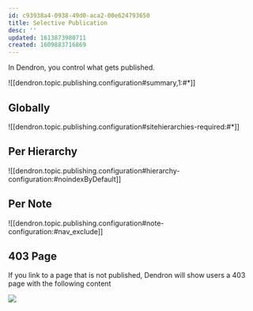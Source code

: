 ```yaml
---
id: c93938a4-0938-49d0-aca2-00e624793650
title: Selective Publication
desc: ''
updated: 1613873980711
created: 1609883716869
---
```

In Dendron, you control what gets published. 

![[dendron.topic.publishing.configuration#summary,1:#*]]

## Globally

![[dendron.topic.publishing.configuration#sitehierarchies-required:#*]]

## Per Hierarchy

![[dendron.topic.publishing.configuration#hierarchy-configuration:#noindexByDefault]]

## Per Note

![[dendron.topic.publishing.configuration#note-configuration:#nav_exclude]]

## 403 Page

If you link to a page that is not published, Dendron will show users a 403 page with the following content

![](https://foundation-prod-assetspublic53c57cce-8cpvgjldwysl.s3-us-west-2.amazonaws.com/assets/images/publishv2.403.jpg)

